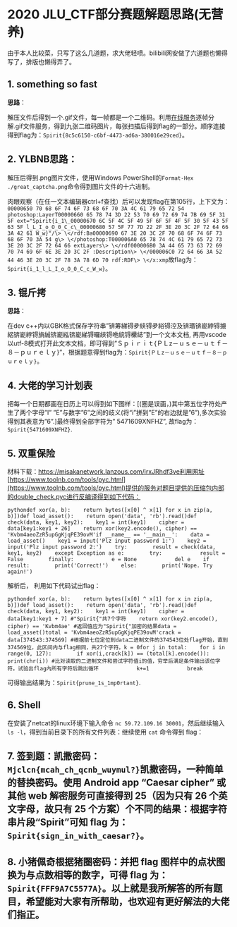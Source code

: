 # 2020 JLU_CTF部分赛题解题思路(无营养)

由于本人比较菜，只写了这么几道题，求大佬轻喷。bilibili网安做了六道题也懒得写了，排版也懒得弄了。

## 1. something so fast

![]()**思路**：

解压文件后得到一个.gif文件，每一帧都是一个二维码。利用[在线服务](https://zh.bloggif.com/gif-extract?id=a2baa5235403e274622ce0848197e96f)逐帧分解.gif文件服务，得到九张二维码图片，每张扫描后得到flag的一部分。顺序连接得到flag为：`Spirit{8c5c6150-c6bf-4473-ad6a-380016e29ced}`。

## 2. YLBNB![]()**思路**：

解压后得到.png图片文件，使用Windows PowerShell的`Format-Hex ./great_captcha.png`命令得到图片文件的十六进制。

肉眼观察（在任一文本编辑器ctrl+f查找）后可以发现flag在第105行，上下文为：
```00000650 70 68 6F 74 6F 73 68 6F 70 3A 4C 61 79 65 72 54 photoshop:LayerT00000660 65 78 74 3D 22 53 70 69 72 69 74 7B 69 5F 31 5F ext="Spirit{i_1\_00000670 6C 5F 4C 5F 49 5F 6F 5F 4F 5F 30 5F 43 5F 63 5F l_L_I_o_O_0_C_c\_00000680 57 5F 77 7D 22 2F 3E 20 3C 2F 72 64 66 3A 42 61 W_w}"/\> \</rdf:Ba00000690 67 3E 20 3C 2F 70 68 6F 74 6F 73 68 6F 70 3A 54 g\> \</photoshop:T000006A0 65 78 74 4C 61 79 65 72 73 3E 20 3C 2F 72 64 66 extLayers\> \</rdf000006B0 3A 44 65 73 63 72 69 70 74 69 6F 6E 3E 20 3C 2F :Description\> \</000006C0 72 64 66 3A 52 44 46 3E 20 3C 2F 78 3A 78 6D 70 rdf:RDF\> \</x:xmp```故flag为：`Spirit{i_1_l_L_I_o_O_0_C_c_W_w}`。

## 3. 锟斤拷![]()

**思路**：

在dev c++内以GBK格式保存字符串”锛筹綈锝夛綊锝夛綌锝涳及锛瑉锛嶏綍锝擄絽锛嶏綍锝旓絾锛嶏紭锛嶏綈锝曪綊锝咃綄锝欙綕”到一个文本文档, 再用vscode以utf-8模式打开此文本文档，即可得到”Ｓｐｉｒｉｔ{ＰＬz－ｕｓｅ－ｕｔｆ－８－ｐｕｒｅｌｙ}”，根据题意得到flag为：`Spirit{ＰＬz－ｕｓｅ－ｕｔｆ－８－ｐｕｒｅｌｙ}`。

## 4. 大佬的学习计划表![]()![]()![]()![]()

把每一个日期都画在日历上可以得到如下图样：![]()[(圈是误画，)其中第五位字符处产生了两个字母”I”
”E”与数字”6”之间的歧义(将“i”拼到”E”的右边就是”6”),多次实验得到其表意为”6”.]最终得到全部字符为” 5471609XNFHZ”, 故flag为：`Spirit{5471609XNFHZ}`.

## 5. 双重保险![]()

材料下载：https://misakanetwork.lanzous.com/irxJRhdf3ve利用网址 [https://www.toolnb.com/tools/pyc.html](https://www.toolnb.com/tools/pyc.html)提供的服务对题目提供的压缩包内部的double_check.pyc进行反编译得到如下代码：

```pythondef xor(a, b):    return bytes([x[0] ^ x[1] for x in zip(a, b)])def load_asset():    return open('data', 'rb').read()def check(data, key1, key2):    key1 = int(key1)    cipher = data[key1:key1 + 26]    return xor(key2.encode(), cipher) == 'Kvbm4aeoZzR5upGgKjqPE39ovM'if __name__ == '__main__':    data = load_asset()    key1 = input('Plz input password 1:')    key2 = input('Plz input password 2:')    try:        result = check(data, key1, key2)    except Exception as e:        try:            result = False        finally:            e = None            del e    if result:        print('Correct!')    else:        print('Nope. Try again!')```

解析后， 利用如下代码试出flag：

```pythondef xor(a, b):    return bytes([x[0] ^ x[1] for x in zip(a, b)])def load_asset():    return open('data', 'rb').read()def check(data, key1, key2):    key1 = int(key1)    cipher = data[key1:key1 + 7] #"Spirit{"共7个字符    return xor(key2.encode(), cipher) == 'Kvbm4ae' #返回值应为"Spirit{"加密的结果data = load_asset()total = 'Kvbm4aeoZzR5upGgKjqPE39ovM'crack = data[374543:374569] #根据前七位定位到data二进制文件的374543位处flag开始，直到374569位，此区间内与flag相同，共27个字符。k = 0for j in total:    for i in range(0, 127):        if xor(i,crack[k]) == (total[k].encode()):            print(chr(i)) #比对读取的二进制文件和尝试字符值i的值，穷举后满足条件输出该位字符。试验出flag內所有字符后跳出循环            k+=1            break```

可得输出结果为：`Spirit{prune_1s_1mp0rtant}`.

## 6. Shell

![]()在安装了netcat的linux环境下输入命令 `nc 59.72.109.16 30001`，然后继续输入 `ls -l`，得到当前目录下的所有文件列表：![]()继续使用 `cat` 命令得到 flag：![]()

## 7. 签到题：凯撒密码：`Mjclcn{mcah_ch_qcnb_wuymul?}`凯撒密码，一种简单的替换密码。使用 Android app “Caesar cipher” 或其他 web 解密服务可直接得到 25（因为只有 26 个英文字母，故只有 25 个方案）个不同的结果：![]()根据字符串片段“Spirit”可知 flag 为：`Spirit{sign_in_with_caesar?}`。

## 8. 小猪佩奇![]()根据猪圈密码：![]()并把 flag 图样中的点状图换为与点数相等的数字，可得 flag 为：`Spirit{FFF9A7C5577A}`。以上就是我所解答的所有题目，希望能对大家有所帮助，也欢迎有更好解法的大佬们指正。
